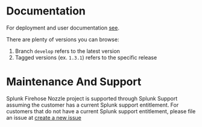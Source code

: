 # Documentation

For deployment and user documentation [see](https://github.com/cloudfoundry-community/splunk-firehose-nozzle/).

There are plenty of versions you can browse:
1. Branch `develop` refers to the latest version
2. Tagged versions (ex. `1.3.1`) refers to the specific release

# Maintenance And Support

Splunk Firehose Nozzle project is supported through Splunk Support assuming the customer has a current Splunk support entitlement.  For customers that do not have a current Splunk support entitlement, please file an issue at [create a new issue](https://github.com/cloudfoundry-community/splunk-firehose-nozzle/issues/new/choose)
